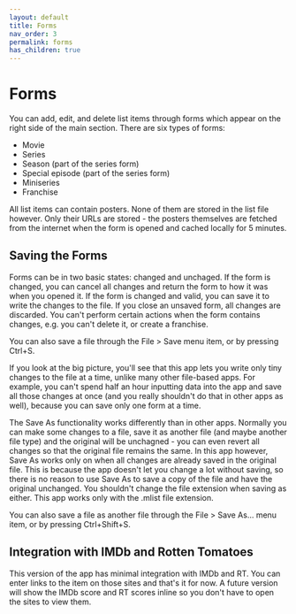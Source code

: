 ```yaml
---
layout: default
title: Forms
nav_order: 3
permalink: forms
has_children: true
---
```


# Forms

You can add, edit, and delete list items through forms which appear on the right side of the main section. There are six
types of forms:

- Movie
- Series
- Season (part of the series form)
- Special episode (part of the series form)
- Miniseries
- Franchise

All list items can contain posters. None of them are stored in the list file however. Only their URLs are stored - the
posters themselves are fetched from the internet when the form is opened and cached locally for 5 minutes.

## Saving the Forms

Forms can be in two basic states: changed and unchaged. If the form is changed, you can cancel all changes and return
the form to how it was when you opened it. If the form is changed and valid, you can save it to write the changes to
the file. If you close an unsaved form, all changes are discarded. You can't perform certain actions when the form
contains changes, e.g. you can't delete it, or create a franchise.

You can also save a file through the File > Save menu item, or by pressing Ctrl+S.

If you look at the big picture, you'll see that this app lets you write only tiny changes to the file at a time, unlike
many other file-based apps. For example, you can't spend half an hour inputting data into the app and save all those
changes at once (and you really shouldn't do that in other apps as well), because you can save only one form at a time.

The Save As functionality works differently than in other apps. Normally you can make some changes to
a file, save it as another file (and maybe another file type) and the original will be unchagned - you can
even revert all changes so that the original file remains the same. In this app however, Save As works only on when
all changes are already saved in the original file. This is because the app doesn't let you change a lot without saving,
so there is no reason to use Save As to save a copy of the file and have the original unchanged. You shouldn't change
the file extension when saving as either. This app works only with the .mlist file extension.

You can also save a file as another file through the File > Save As... menu item, or by pressing Ctrl+Shift+S.

## Integration with IMDb and Rotten Tomatoes

This version of the app has minimal integration with IMDb and RT. You can enter links to the item on those sites and
that's it for now. A future version will show the IMDb score and RT scores inline so you don't have to open the sites
to view them.

